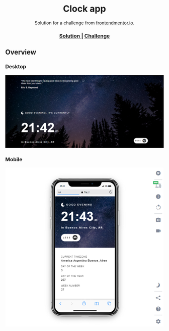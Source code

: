 <!-- Please update value in the {}  -->

<h1 align="center">Clock app</h1>

<div align="center">
   Solution for a challenge from  <a href="https://www.frontendmentor.io" target="_blank">frontendmentor.io</a>.
</div>

<div align="center">
  <h3>
    <a href="https://gleaming-palmier-3f859b.netlify.app/">
      Solution
    </a>
    <span> | </span>
    <a href="https://www.frontendmentor.io/challenges/clock-app-LMFaxFwrM">
      Challenge
    </a>
  </h3>
</div>

<!-- OVERVIEW -->

## Overview

### Desktop

![screenshot](/images/overview/screencapture-clockapp-desktop.png)

### Mobile

![screenshot](/images/overview/screencapture-clockapp-mobile.png)


